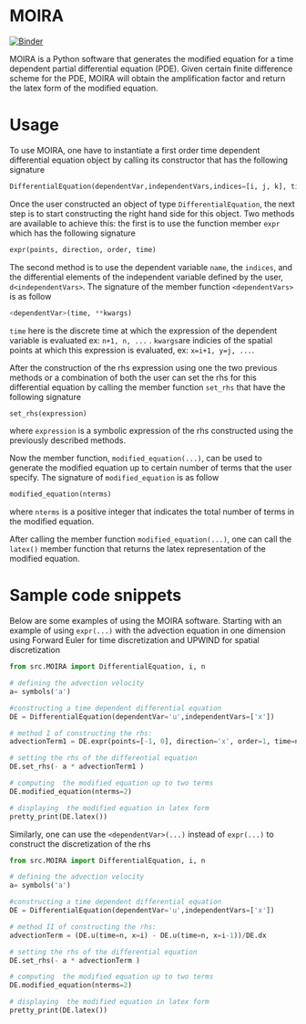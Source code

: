 # MOIRA

[![Binder](https://mybinder.org/badge_logo.svg)](https://mybinder.org/v2/gh/mk-95/modified_equation_code_test/master?filepath=examples.ipynb)

MOIRA is a Python software that generates the modified equation for a time dependent partial differential equation (PDE). Given certain finite difference scheme for the PDE, MOIRA will obtain the amplification factor and return the latex form of the modified equation.

# Usage
To use MOIRA, one have to instantiate a first order time dependent differential equation object by calling its constructor that has the following signature
```Python
DifferentialEquation(dependentVar,independentVars,indices=[i, j, k], timeIndex=n)
```
Once the user constructed an object of type `DifferentialEquation`, the next step is to start constructing the right hand side for this object. Two methods are available to achieve this: the first is to use the function member `expr` which has the following signature
```Python
expr(points, direction, order, time)
```
The second method is to use the dependent variable `name`, the `indices`, and the differential elements of the independent variable defined by the user, `d<independentVars>`. The signature of the member function `<dependentVars>` is as follow
```Python
<dependentVar>(time, **kwargs)
```
`time` here is the discrete time at which the expression of the dependent variable is evaluated ex: `n+1, n, ...` . `kwargs`are indicies of the spatial points at which this expression is evaluated, ex: `x=i+1, y=j, ...`.

After the construction of the rhs expression using one the two previous methods or a combination of both the user can set the rhs for this differential equation by calling the member function `set_rhs` that have the following signature
```Python
set_rhs(expression)
```
where `expression` is a symbolic expression of the rhs constructed using the previously described methods.

Now the member function, `modified_equation(...)`, can be used to generate the modified equation up to certain number of terms that the user specify. The signature of `modified_equation` is as follow
```Python
modified_equation(nterms)
```
where `nterms` is a positive integer that indicates the total number of terms in the modified equation.

After calling the member function `modified_equation(...)`, one can call the `latex()` member function that returns the latex representation of the modified equation.

# Sample code snippets
Below are some examples of using the MOIRA software.
Starting with an example of using `expr(...)` with the advection equation in one dimension using Forward Euler for time discretization and UPWIND for spatial discretization

```Python
from src.MOIRA import DifferentialEquation, i, n 

# defining the advection velocity
a= symbols('a') 

#constructing a time dependent differential equation
DE = DifferentialEquation(dependentVar='u',independentVars=['x']) 

# method I of constructing the rhs:
advectionTerm1 = DE.expr(points=[-1, 0], direction='x', order=1, time=n) 

# setting the rhs of the differential equation
DE.set_rhs(- a * advectionTerm1 )

# computing  the modified equation up to two terms
DE.modified_equation(nterms=2)

# displaying  the modified equation in latex form
pretty_print(DE.latex())
```

Similarly, one can use the `<dependentVar>(...)` instead of `expr(...)` to construct the discretization of the rhs 

```Python
from src.MOIRA import DifferentialEquation, i, n 

# defining the advection velocity
a= symbols('a') 

#constructing a time dependent differential equation
DE = DifferentialEquation(dependentVar='u',independentVars=['x']) 

# method II of constructing the rhs:
advectionTerm = (DE.u(time=n, x=i) - DE.u(time=n, x=i-1))/DE.dx 

# setting the rhs of the differential equation
DE.set_rhs(- a * advectionTerm )

# computing  the modified equation up to two terms
DE.modified_equation(nterms=2)

# displaying  the modified equation in latex form
pretty_print(DE.latex())
```
